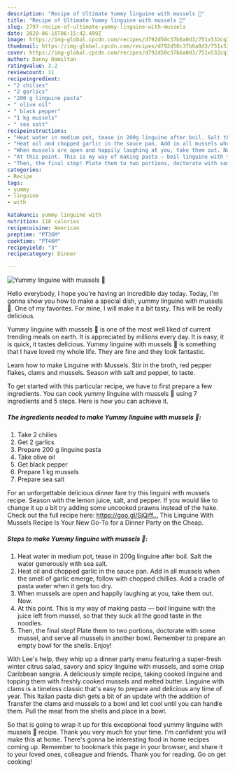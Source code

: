 ```yaml
---
description: "Recipe of Ultimate Yummy linguine with mussels 🦪"
title: "Recipe of Ultimate Yummy linguine with mussels 🦪"
slug: 2797-recipe-of-ultimate-yummy-linguine-with-mussels
date: 2020-06-16T06:15:42.499Z
image: https://img-global.cpcdn.com/recipes/d792d50c37b6a0d3/751x532cq70/yummy-linguine-with-mussels-🦪-recipe-main-photo.jpg
thumbnail: https://img-global.cpcdn.com/recipes/d792d50c37b6a0d3/751x532cq70/yummy-linguine-with-mussels-🦪-recipe-main-photo.jpg
cover: https://img-global.cpcdn.com/recipes/d792d50c37b6a0d3/751x532cq70/yummy-linguine-with-mussels-🦪-recipe-main-photo.jpg
author: Danny Hamilton
ratingvalue: 3.2
reviewcount: 11
recipeingredient:
- "2 chilies"
- "2 garlics"
- "200 g linguine pasta"
- " olive oil"
- " black pepper"
- "1 kg mussels"
- " sea salt"
recipeinstructions:
- "Heat water in medium pot, tease in 200g linguine after boil. Salt the water generously with sea salt."
- "Heat oil and chopped garlic in the sauce pan. Add in all mussels when the smell of garlic emerge, follow with chopped chillies. Add a cradle of pasta water when it gets too dry."
- "When mussels are open and happily laughing at you, take them out. Now."
- "At this point. This is my way of making pasta — boil linguine with the juice left from mussel, so that they suck all the good taste in the noodles."
- "Then, the final step! Plate them to two portions, doctorate with some mussel, and serve all mussels in another bowl. Remember to prepare an empty bowl for the shells. Enjoy!"
categories:
- Recipe
tags:
- yummy
- linguine
- with

katakunci: yummy linguine with 
nutrition: 118 calories
recipecuisine: American
preptime: "PT36M"
cooktime: "PT46M"
recipeyield: "3"
recipecategory: Dinner

---
```



![Yummy linguine with mussels 🦪](https://img-global.cpcdn.com/recipes/d792d50c37b6a0d3/751x532cq70/yummy-linguine-with-mussels-🦪-recipe-main-photo.jpg)

Hello everybody, I hope you're having an incredible day today. Today, I'm gonna show you how to make a special dish, yummy linguine with mussels 🦪. One of my favorites. For mine, I will make it a bit tasty. This will be really delicious.

Yummy linguine with mussels 🦪 is one of the most well liked of current trending meals on earth. It is appreciated by millions every day. It is easy, it is quick, it tastes delicious. Yummy linguine with mussels 🦪 is something that I have loved my whole life. They are fine and they look fantastic.

Learn how to make Linguine with Mussels. Stir in the broth, red pepper flakes, clams and mussels. Season with salt and pepper, to taste.


To get started with this particular recipe, we have to first prepare a few ingredients. You can cook yummy linguine with mussels 🦪 using 7 ingredients and 5 steps. Here is how you can achieve it.

<!--inarticleads1-->

##### The ingredients needed to make Yummy linguine with mussels 🦪:

1. Take 2 chilies
1. Get 2 garlics
1. Prepare 200 g linguine pasta
1. Take  olive oil
1. Get  black pepper
1. Prepare 1 kg mussels
1. Prepare  sea salt


For an unforgettable delicious dinner fare try this linguini with mussels recipe. Season with the lemon juice, salt, and pepper. If you would like to change it up a bit try adding some uncooked prawns instead of the hake. Check out the full recipe here: https://goo.gl/SjQiff… This Linguine With Mussels Recipe Is Your New Go-To for a Dinner Party on the Cheap. 

<!--inarticleads2-->

##### Steps to make Yummy linguine with mussels 🦪:

1. Heat water in medium pot, tease in 200g linguine after boil. Salt the water generously with sea salt.
1. Heat oil and chopped garlic in the sauce pan. Add in all mussels when the smell of garlic emerge, follow with chopped chillies. Add a cradle of pasta water when it gets too dry.
1. When mussels are open and happily laughing at you, take them out. Now.
1. At this point. This is my way of making pasta — boil linguine with the juice left from mussel, so that they suck all the good taste in the noodles.
1. Then, the final step! Plate them to two portions, doctorate with some mussel, and serve all mussels in another bowl. Remember to prepare an empty bowl for the shells. Enjoy!


With Lee&#39;s help, they whip up a dinner party menu featuring a super-fresh winter citrus salad, savory and spicy linguine with mussels, and some crisp Caribbean sangria. A deliciously simple recipe, taking cooked linguine and topping them with freshly cooked mussels and melted butter. Linguine with clams is a timeless classic that&#39;s easy to prepare and delicious any time of year. This Italian pasta dish gets a bit of an update with the addition of Transfer the clams and mussels to a bowl and let cool until you can handle them. Pull the meat from the shells and place in a bowl. 

So that is going to wrap it up for this exceptional food yummy linguine with mussels 🦪 recipe. Thank you very much for your time. I'm confident you will make this at home. There's gonna be interesting food in home recipes coming up. Remember to bookmark this page in your browser, and share it to your loved ones, colleague and friends. Thank you for reading. Go on get cooking!
